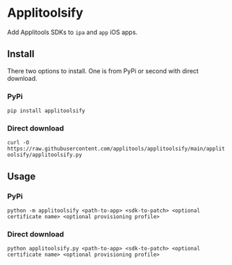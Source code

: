 # Applitoolsify
Add Applitools SDKs to `ipa` and `app` iOS apps.

## Install
There two options to install. One is from PyPi or second with direct download. 

### PyPi
`pip install applitoolsify`

### Direct download
`curl -O https://raw.githubusercontent.com/applitools/applitoolsify/main/applitoolsify/applitoolsify.py`


## Usage
### PyPi
`python -m applitoolsify <path-to-app> <sdk-to-patch> <optional certificate name> <optional provisioning profile>`

### Direct download
`python applitoolsify.py <path-to-app> <sdk-to-patch> <optional certificate name> <optional provisioning profile>`
